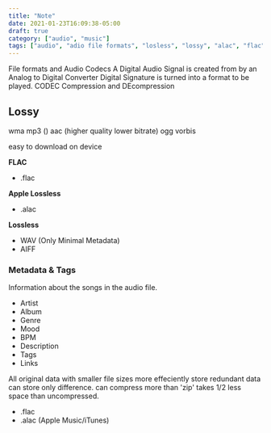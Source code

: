 ```yaml
---
title: "Note"
date: 2021-01-23T16:09:38-05:00
draft: true
category: ["audio", "music"]
tags: ["audio", "adio file formats", "losless", "lossy", "alac", "flac", "mp3", "wav", "aiff", "metadata", "flac"]
---
```


File formats and Audio Codecs
A Digital Audio Signal is created from 
by an Analog to Digital Converter
Digital Signature is turned into a format to be played.
CODEC
Compression and DEcompression

## Lossy

wma
mp3 ()
aac (higher quality lower bitrate)
ogg vorbis

easy to download on device

**FLAC**
- .flac

**Apple Lossless**
- .alac

**Lossless**
- WAV (Only Minimal Metadata)
- AIFF

### Metadata & Tags
Information about the songs in the audio file.
- Artist
- Album
- Genre
- Mood
- BPM
- Description
- Tags
- Links

All original data with smaller file sizes
more effeciently store redundant data
can store only difference.
can compress more than 'zip'
takes 1/2 less space than uncompressed.

- .flac
- .alac (Apple Music/iTunes)

